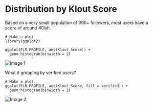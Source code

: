 # Distribution by Klout Score
Based on a very small population of 900+ followers, most users have a score of around 40ish.

```{r}
# Make a plot
library(ggplot2)

ggplot(FLR_PROFILE, aes(Klout_Score)) +
  geom_histogram(binwidth = 2)
```

![Image 1](https://github.com/wsamuelw/R-Code/blob/master/Images/Distribution_by_Klout_Score.png)

What if grouping by verified users?  

```{r}
# Make a plot
ggplot(FLR_PROFILE, aes(Klout_Score, fill = verified)) +
  geom_histogram(binwidth = 2)
```

![Image 2](https://github.com/wsamuelw/R-Code/blob/master/Images/Distribution_by_Klout_Score_Verified.png)
